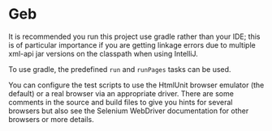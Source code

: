 Geb
===

It is recommended you run this project use gradle rather than your IDE; this
is of particular importance if you are getting linkage errors due to multiple xml-api
jar versions on the classpath when using IntelliJ.

To use gradle, the predefined `run` and `runPages` tasks can be used.

You can configure the test scripts to use the HtmlUnit browser emulator (the default) or a real
browser via an appropriate driver. There are some comments in the source and build
files to give you hints for several browsers but also see the Selenium WebDriver
documentation for other browsers or more details.
